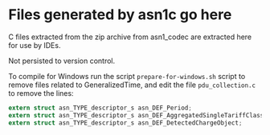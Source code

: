 # Files generated by asn1c go here

C files extracted from the zip archive from asn1_codec are extracted here for use by IDEs.

Not persisted to version control.

To compile for Windows run the script `prepare-for-windows.sh` script to remove files
related to GeneralizedTime, and edit the file `pdu_collection.c` to remove the lines:

```c
extern struct asn_TYPE_descriptor_s asn_DEF_Period;
extern struct asn_TYPE_descriptor_s asn_DEF_AggregatedSingleTariffClassSession;
extern struct asn_TYPE_descriptor_s asn_DEF_DetectedChargeObject;
```

